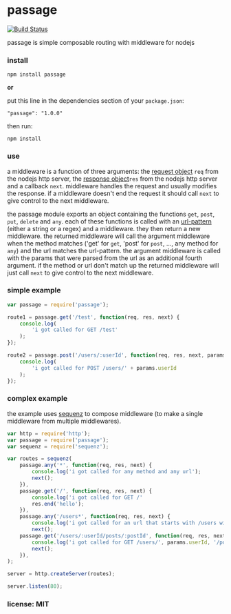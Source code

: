 # passage

[![Build Status](https://travis-ci.org/snd/passage.png)](https://travis-ci.org/snd/passage)

passage is simple composable routing with middleware for nodejs

### install

```
npm install passage
```

**or**

put this line in the dependencies section of your `package.json`:

```
"passage": "1.0.0"
```

then run:

```
npm install
```

### use

a middleware is a function of three arguments:
the [request object](http://nodejs.org/api/http.html#http_http_incomingmessage) `req` from the nodejs http server,
the [response object](http://nodejs.org/api/http.html#http_class_http_serverresponse)`res` from the nodejs http server
and a callback `next`.
middleware handles the request and usually modifies the response.
if a middleware doesn't end the request it should call `next` to give control
to the next middleware.

the passage module exports an object containing the functions `get`, `post`, `put`, `delete` and `any`.
each of these functions is called with an [url-pattern](https://github.com/snd/url-pattern) (either a string or a regex)
and a middleware.
they then return a new middleware.
the returned middleware will call the argument middleware when the method matches
('get' for `get`, 'post' for `post`, ..., any method for `any`) and the url matches the url-pattern.
the argument middleware is called with the params that were parsed from the url
as an additional fourth argument.
if the method or url don't match up the returned middleware will just call `next`
to give control to the next middleware.

### simple example

```javascript
var passage = require('passage');

route1 = passage.get('/test', function(req, res, next) {
    console.log(
        'i got called for GET /test'
    );
});

route2 = passage.post('/users/:userId', function(req, res, next, params) {
    console.log(
        'i got called for POST /users/' + params.userId
    );
});
```

### complex example

the example uses [sequenz](https://github.com/snd/sequenz) to compose middleware (to make a single middleware from multiple middlewares).

```javascript
var http = require('http');
var passage = require('passage');
var sequenz = require('sequenz');

var routes = sequenz(
    passage.any('*', function(req, res, next) {
        console.log('i got called for any method and any url');
        next();
    }),
    passage.get('/', function(req, res, next) {
        console.log('i got called for GET /'
        res.end('hello');
    }),
    passage.any('/users*', function(req, res, next) {
        console.log('i got called for an url that starts with /users with any method');
        next();
    passage.get('/users/:userId/posts/:postId', function(req, res, next, params) {
        console.log('i got called for GET /users/', params.userId, '/posts/', params.postId);
        next();
    }),
);

server = http.createServer(routes);

server.listen(80);
```

### license: MIT
